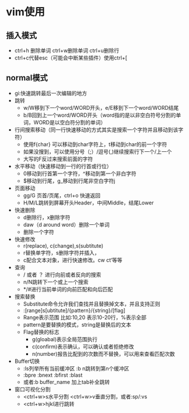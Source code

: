 # vim使用

## 插入模式

+ ctrl+h 删除单词 ctrl+w删除单词  ctrl+u删除行
+ ctrl+c代替esc（可能会中断某些插件）使用ctrl+[

## normal模式

+ gi:快速跳转最后一次编辑的地方
+ 跳转
  - w/W移到下一个word/WORD开头，e/E移到下一个word/WORD结尾
  - b/B回到上一个word/WORD开头（word指的是以非空白符号分割的单词，WORD是以空白符分割的单词）
+ 行间搜索移动（同一行快速移动的方式其实是搜索一个字符并且移动到该字符）
  + 使用f{char} 可以移动到char字符上，t移动到char的前一个字符
  + 如果没搜到，可以使用分号（;）/逗号(,)继续搜索行下一个/上一个
  + 大写的F反过来搜索前面的字符
+ 水平移动（快速移动到一行的行首或行位）
  + 0移动到行首第一个字符，^移动到第一个非白字符
  + $移动到行尾，g_移动到行尾非空白字符j
+ 页面移动
  + gg/G 页首/页尾，ctrl+o 快速返回
  + H/M/L跳转到屏幕开头Header，中间Middle，结尾Lower
+ 快速删除
  + d删除行，x删除字符
  + daw（d around word）删除一个单词
  + 删除一个字符
+ 快速修改
  + r(replace), c(change),s(subtitute)
  + r替换单字符，s删除字符并插入，
  + c配合文本对象，进行快速修改。cw ct‘等等
+ 查询
  + / 或者 ？ 进行向前或者反向的搜索
  + n/N跳转下一个或上一个搜索
  + */#进行当前单词的向前匹配和向后匹配
+ 搜索替换
  + Substitute命令允许我们查找并且替换掉文本，并且支持正则
  + :[range]s[ubtitute]/{pattern}/{string}/[flag]
  + Range表示范围 比如:10,20 表示10-20行，%表示全部
  + pattern是要替换的模式，string是替换后的文本
  + Flag替换的标志 
    + g(gloabal)表示全局范围执行
    + c(confirm)表示确认，可以确认或者拒绝修改
    + n(number)报告比配到的次数而不替换，可以用来查看匹配次数
+ Buffer切换
  + :ls列举所有当前缓冲区  :b n跳转到第n个缓冲区
  + :bpre :bnext :bfirst :blast
  + 或者:b buffer_name 加上tab补全跳转
+ 窗口可视化分割
  + <ctrl+w>s水平分割 <ctrl+w>v垂直分割，或者:sp/:vs
  + <ctrl+w>hjkl进行跳转